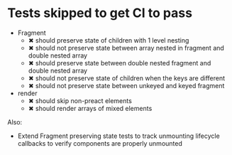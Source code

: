 # Tests skipped to get CI to pass

- Fragment
	- ✖ should preserve state of children with 1 level nesting
	- ✖ should not preserve state between array nested in fragment and double nested array
	- ✖ should preserve state between double nested fragment and double nested array
	- ✖ should not preserve state of children when the keys are different
	- ✖ should not preserve state between unkeyed and keyed fragment
- render
	- ✖ should skip non-preact elements
	- ✖ should render arrays of mixed elements

Also:

- Extend Fragment preserving state tests to track unmounting lifecycle callbacks to verify
  components are properly unmounted
